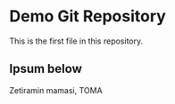 # Demo Git Repository

This is the first file in this repository.

## Ipsum below 

Zetiramin mamasi, TOMA